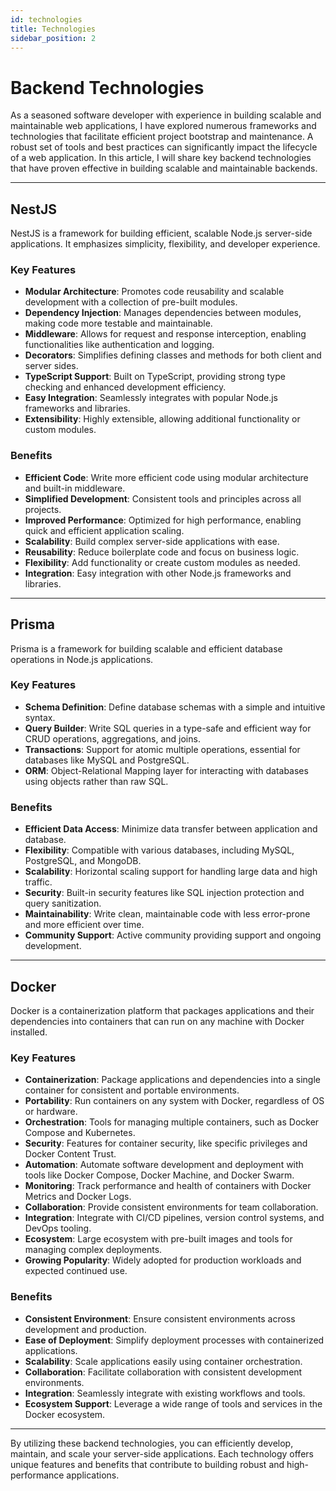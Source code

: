 ```yaml
---
id: technologies
title: Technologies
sidebar_position: 2
---
```


# Backend Technologies

As a seasoned software developer with experience in building scalable and maintainable web applications, I have explored numerous frameworks and technologies that facilitate efficient project bootstrap and maintenance. A robust set of tools and best practices can significantly impact the lifecycle of a web application. In this article, I will share key backend technologies that have proven effective in building scalable and maintainable backends.

---

## NestJS

NestJS is a framework for building efficient, scalable Node.js server-side applications. It emphasizes simplicity, flexibility, and developer experience.

### Key Features
- **Modular Architecture**: Promotes code reusability and scalable development with a collection of pre-built modules.
- **Dependency Injection**: Manages dependencies between modules, making code more testable and maintainable.
- **Middleware**: Allows for request and response interception, enabling functionalities like authentication and logging.
- **Decorators**: Simplifies defining classes and methods for both client and server sides.
- **TypeScript Support**: Built on TypeScript, providing strong type checking and enhanced development efficiency.
- **Easy Integration**: Seamlessly integrates with popular Node.js frameworks and libraries.
- **Extensibility**: Highly extensible, allowing additional functionality or custom modules.

### Benefits
- **Efficient Code**: Write more efficient code using modular architecture and built-in middleware.
- **Simplified Development**: Consistent tools and principles across all projects.
- **Improved Performance**: Optimized for high performance, enabling quick and efficient application scaling.
- **Scalability**: Build complex server-side applications with ease.
- **Reusability**: Reduce boilerplate code and focus on business logic.
- **Flexibility**: Add functionality or create custom modules as needed.
- **Integration**: Easy integration with other Node.js frameworks and libraries.

---

## Prisma

Prisma is a framework for building scalable and efficient database operations in Node.js applications.

### Key Features
- **Schema Definition**: Define database schemas with a simple and intuitive syntax.
- **Query Builder**: Write SQL queries in a type-safe and efficient way for CRUD operations, aggregations, and joins.
- **Transactions**: Support for atomic multiple operations, essential for databases like MySQL and PostgreSQL.
- **ORM**: Object-Relational Mapping layer for interacting with databases using objects rather than raw SQL.

### Benefits
- **Efficient Data Access**: Minimize data transfer between application and database.
- **Flexibility**: Compatible with various databases, including MySQL, PostgreSQL, and MongoDB.
- **Scalability**: Horizontal scaling support for handling large data and high traffic.
- **Security**: Built-in security features like SQL injection protection and query sanitization.
- **Maintainability**: Write clean, maintainable code with less error-prone and more efficient over time.
- **Community Support**: Active community providing support and ongoing development.

---

## Docker

Docker is a containerization platform that packages applications and their dependencies into containers that can run on any machine with Docker installed.

### Key Features
- **Containerization**: Package applications and dependencies into a single container for consistent and portable environments.
- **Portability**: Run containers on any system with Docker, regardless of OS or hardware.
- **Orchestration**: Tools for managing multiple containers, such as Docker Compose and Kubernetes.
- **Security**: Features for container security, like specific privileges and Docker Content Trust.
- **Automation**: Automate software development and deployment with tools like Docker Compose, Docker Machine, and Docker Swarm.
- **Monitoring**: Track performance and health of containers with Docker Metrics and Docker Logs.
- **Collaboration**: Provide consistent environments for team collaboration.
- **Integration**: Integrate with CI/CD pipelines, version control systems, and DevOps tooling.
- **Ecosystem**: Large ecosystem with pre-built images and tools for managing complex deployments.
- **Growing Popularity**: Widely adopted for production workloads and expected continued use.

### Benefits
- **Consistent Environment**: Ensure consistent environments across development and production.
- **Ease of Deployment**: Simplify deployment processes with containerized applications.
- **Scalability**: Scale applications easily using container orchestration.
- **Collaboration**: Facilitate collaboration with consistent development environments.
- **Integration**: Seamlessly integrate with existing workflows and tools.
- **Ecosystem Support**: Leverage a wide range of tools and services in the Docker ecosystem.

---

By utilizing these backend technologies, you can efficiently develop, maintain, and scale your server-side applications. Each technology offers unique features and benefits that contribute to building robust and high-performance applications.

